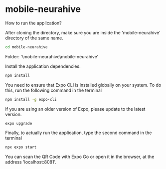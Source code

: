 # mobile-neurahive

How to run the application?

After cloning the directory, make sure you are inside the 'mobile-neurahive' directory of the same name.

```bash
cd mobile-neurahive
```

Folder: '\mobile-neurahive\mobile-neurahive'

Install the application dependencies.

```bash
npm install
```

You need to ensure that Expo CLI is installed globally on your system. To do this, run the following command in the terminal

```bash
npm install -g expo-cli
```

If you are using an older version of Expo, please update to the latest version.

```bash
expo upgrade
```

Finally, to actually run the application, type the second command in the terminal

```bash
npx expo start
```

You can scan the QR Code with Expo Go or open it in the browser, at the address 'localhost:8081'.
